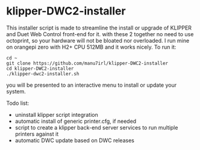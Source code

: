 # klipper-DWC2-installer
This installer script is made to streamline the install or upgrade of KLIPPER and Duet Web Control front-end for it.
with these 2 together no need to use octoprint, so your hardware will not be bloated nor overloaded.
I run mine on orangepi zero with H2+ CPU 512MB and it works nicely.
To run it:

`cd ~`   
`git clone https://github.com/manu7irl/klipper-DWC2-installer`  
`cd klipper-DWC2-installer`  
`./klipper-dwc2-installer.sh`

you will be presented to an interactive menu to install or update your system.

Todo list:
- uninstall klipper script integration
- automatic install of generic printer.cfg, if needed
- script to create a klipper back-end server services to run multiple printers against it
- automatic DWC update based on DWC releases

